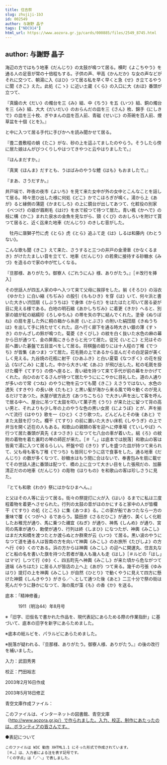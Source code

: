 ```yaml
---
title: 住吉祭
slug: zhujiji-1b3
id: 002549
author: 与謝野 晶子
tags: ["NDC914"]
html_url: https://www.aozora.gr.jp/cards/000885/files/2549_8745.html
---
```


## author: 与謝野 晶子

海辺の方ではもう地車《だんじり》の太鼓が鳴つて居る。横町《よこちやう》を通る人の足音が常の十倍程もする。子供の声、甲高《かんだか》な女の声などがそれに交つて、朝湯に入《はひ》つて居る私を早く早くと急《せ》き立てるやうに聞《きこ》えた。此処《こゝ》に近い土蔵《くら》の入口に大《おほ》番頭が立つて、

『真鍮の大《だい》の燭台を三《み》組、中《ちう》を五《いつ》組、銅の燭台を三《み》組、大大《だいだい》のおらんだの皿を三《さん》枚、錦手《にしきで》の皿を三十枚、ぎやまんの皿を百人前、青磁《せいじ》の茶碗を百人前、煙草盆を十個《とを》。』

と中に入つて居る手代に手びかへを読み聞かせて居る。

『畳二畳敷程の蛸《たこ》がな、砂の上を這ふてましたのやらう。そうしたら傍に居た娘はんがびつくりしやはつてきやつと云やはりましたで。』

『ほんまだすか。』

『真実《ほんま》だすとも、うはばみのやうな鱧《はも》もおましたで。』

『まあ、さうだすか。』

井戸端で、昨夜の夜市《よいち》を見て来た女中が外の女中とこんなことを話して居る。時々思ひ出した様に何処《どこ》かでこほろぎが鳴く。湯から上《あが》ると縁側の蒲筵《かまむしろ》の上に鏡台が出してあつて、化粧役の別家《べつけ》の娘が眉刷毛《はけ》を水で絞つて待つて居た。青い楓《かへで》の枝に構《かこ》まれた泉水の金魚を見ながら、頸《くび》のおしろいを附けて貰つて居ると、近く迄来た地車《だんじり》のきしむ音がした。

　牡丹に唐獅子竹に虎《とら》虎《とら》追ふて走《は》しるは和藤内《わとうない》。

こんな歌も聞《きこ》えて来た、さうすると三つの井戸の金滑車《かなくるまき》がけたたましい音を立てて、地車《だんじり》の若衆に接待する砂糖水《みづ》を造るので家の中が忙しくなる。

『旦那様、ありがたう。御寮人《ごれうにん》様、ありがたう。』［＃改行を挿入］

その世話人が四五人家の中へ入つて来て父母に挨拶をした。揃《そろひ》の浴衣《ゆかた》に白い縮《ちぢみ》の股引《ももひき》を穿《は》いて、何々浜と書いた大きい渋団扇《しぶうちは》で身体《からだ》をはたはたと叩いて居る姿が目に見える様である。白地の明石縮《あかしちぢみ》に着更《きか》へると、別家の娘が紅の絽繻珍《ろしゆちん》の帯を矢の字に結んでくれた。塗骨《ぬりぼね》の扇を差した外に桐の箱から糸房《いとぶさ》の附いた絹団扇《きぬうちは》を出して手に持たせてくれた。店へ行く廊下を通る時大きい銀の薄《すゝき》のかんざしの鈴が鳴つた。菊菱《きくびし》の紋を白く抜いた水色の麻の幕から日が通つて、金の屏風にきらきらと光つて居た。従兄《いとこ》と兄はその前へ置いた碁盤で五目並べをして居る。将棋盤の廻りには十人程の丁稚《でつち》が皆集《あつま》つて居た。花毛氈の上であるから並んだその白足袋が美くしく見える。九谷焼の花瓶に射干《ひあふき》と白い夏菊《なつぎく》の花を投込《なげこみ》に差した。中から大きい虻《あぶ》が飛び出した。紅の毛氈を掛けた欄干《てすり》の傍へ座ると、青い紐を持つて来て手代が前の幕をかかげてくれた。向ひのおてるさんが待つて居たやうににこやかに目礼した。道の人通りが多いので常《つね》のやうに物を云つても聞《きこ》えさうではない。水色の透矢《すきや》の長い袂《たもと》と黒い髪が海から来る風で時々動くのが見えるだけであつた。氷屋が彼方此方《あつちこちら》で大きい声を出して客を呼んで居る中へ、屋台に吊つて太鼓を叩いて菓子売《うり》が来た辻に留つて背の高い男と、それよりも少し年の上のやうな色の黒い女房《にようぼ》とが、声を揃へて流行《はやり》歌を一《ひと》くさり歌つた。どんどんとその後《あと》でまた太鼓を打つた。欄干《てすり》の前に置いた大きい床机《しやうぎ》の上で弁当を開く近在の人もある。和歌山の親類の客を迎へに停車場《ていしやば》へ行つて居た番頭が真先《まつさき》になつて七八台の車が着いた。絽《ろ》の紋附の着物を着た裏町の琴の師匠が来た。［＃「。」は底本では脱落］和歌山の客は皆奥で湯に入つて居るらしい。杯盤や切《きり》ずしを盛つた皿が持つて来られて、父も母も客も丁稚《でつち》も皆同じやうに店で食事をした。通る地車《だんじり》の数が多くなつて、砂糖水はもう間に合はないで、奉書包みを扇に載せてその世話人達に番頭は配つて、橋の上に立つて大きい目をした張飛だの、加藤清正だのの地車《だんじり》の彫物《ほりもの》を和歌山の客は珍しさうに見た。

『とても和歌《わか》祭にはかなひまへん。』

と父はその人等に云つて居る。街々の祭提灯に火が入《はい》るまでに私は三度程着物を着更へさせられた。行列の太鼓の音がほのかにすると家中の人が皆欄干《てすり》の処《ところ》に集《あつま》る。この家が船であつたなら一方の重味で覆《くつがへ》るであらう。猿田彦《さるだひこ》が通り、美くしく化粧したお稚児が通り、馬に乗つた禰宜《ねぎ》が通り、神馬《しんめ》が通り、宮司の馬車が通り、勅使が通り、行列は終《しまひ》になつたが、神輿《みこし》はまだ大和橋を渡つたとか渡らぬとか群衆が云《いつ》て居る。黒い波のやうになつて道を通る人は皆南の方を向いて神輿《みこし》のお旅所《たびしよ》の方ヘ行《ゆ》くのである。浜の方からは神輿《みこし》の迎へに開運丸、住吉丸などと船の名を書いた旗を持つた若者が幾人も幾人も走《はし》［＃ルビの「はし」はママ］しつて行《ゆ》く、四五町先へ神輿《みこし》が来た頃から危ながつて道端《みちはた》に居る人が皆店の上へ上《あが》つて来る。幾千の弓張《ゆみはり》提灯の上を神輿《みこし》が自然《ひとり》で動くやうに見えて四方に懸けた神鏡《しんきやう》がきら／＼として通つた後《あと》二三十分で祭の街は死んだやうに静かになつて、海の風が藻《も》の香《か》を送る。













底本：「精神修養」


　　　1911（明治44）年8月号

※「旧字、旧仮名で書かれた作品を、現代表記にあらためる際の作業指針」に基づいて、底本の旧字を新字にあらためました。

※底本の総ルビを、パラルビにあらためました。

※脱落が疑われる、『旦那様、ありがたう。御寮人様、ありがたう。』の後の改行を補いました。

入力：武田秀男

校正：門田裕志

2003年2月16日作成

2003年5月18日修正

青空文庫作成ファイル：

このファイルは、インターネットの図書館、青空文庫（http://www.aozora.gr.jp/）で作られました。入力、校正、制作にあたったのは、ボランティアの皆さんです。











●表記について


	このファイルは W3C 勧告 XHTML1.1 にそった形式で作成されています。
	［＃…］は、入力者による注を表す記号です。
	「くの字点」は「／＼」で表しました。